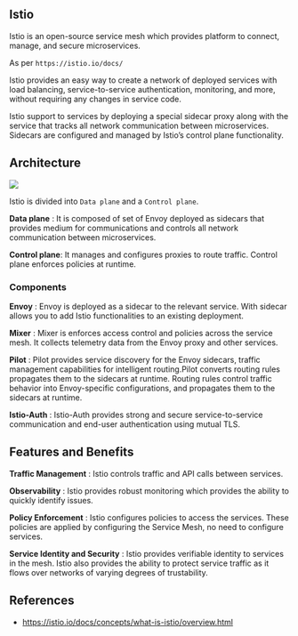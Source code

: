 ## Istio


Istio is an open-source service mesh which provides platform to connect, manage, and secure microservices.


As per `https://istio.io/docs/`

Istio provides an easy way to create a network of deployed services with load balancing, service-to-service authentication, monitoring, and more, without requiring any changes in service code.


Istio support to services by deploying a special sidecar proxy along with the service that tracks all network communication between microservices. Sidecars are configured and managed by Istio’s control plane functionality.



## Architecture



![](https://istio.io/docs/concepts/what-is-istio/img/overview/arch.svg) 


Istio is divided into `Data plane` and a `Control plane`. 


**Data plane** : It is composed of set of Envoy deployed as sidecars that provides medium for communications and controls all network communication between microservices.


**Control plane**: It manages and configures proxies to route traffic. Control plane enforces policies at runtime.



### Components 


**Envoy** : Envoy is deployed as a sidecar to the relevant service. With sidecar allows you to add Istio functionalities to an existing deployment.


**Mixer** : Mixer is enforces access control and policies across the service mesh. It collects telemetry data from the Envoy proxy and other services. 


**Pilot** : Pilot provides service discovery for the Envoy sidecars, traffic management capabilities for intelligent routing.Pilot converts routing rules propagates them to the sidecars at runtime. Routing rules control traffic behavior into Envoy-specific configurations, and propagates them to the sidecars at runtime.


**Istio-Auth** : Istio-Auth provides strong and secure service-to-service communication and end-user authentication using mutual TLS.


## Features and Benefits


**Traffic Management** : Istio controls traffic and API calls between services.


**Observability** : Istio provides robust monitoring which provides the ability to quickly identify issues.


**Policy Enforcement** : Istio configures policies to access the services. These policies are applied by configuring the Service Mesh, no need to configure services.


**Service Identity and Security** : Istio provides verifiable identity to services in the mesh. Istio also provides the ability to protect service traffic as it flows over networks of varying degrees of trustability.



## References

- https://istio.io/docs/concepts/what-is-istio/overview.html

